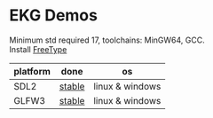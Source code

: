 # EKG Demos

Minimum std required 17, toolchains: MinGW64, GCC.  
Install [FreeType](http://freetype.org/)

| platform | done | os |
| --- | --- | --- |
| SDL2 | [stable](https://github.com/vokegpu/ekg-demos/blob/main/SDL/src/application.cpp) | linux & windows |
| GLFW3 | [stable](https://github.com/vokegpu/ekg-demos/blob/main/GLFW/src/application.cpp) | linux & windows |
